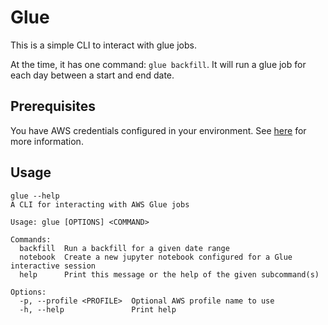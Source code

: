 # Glue

This is a simple CLI to interact with glue jobs.

At the time, it has one command: `glue backfill`. It will run a glue job for each day between a start and end date.

## Prerequisites

You have AWS credentials configured in your environment. See [here](https://docs.aws.amazon.com/cli/latest/userguide/cli-configure-quickstart.html) for more information.

## Usage

```
glue --help
A CLI for interacting with AWS Glue jobs

Usage: glue [OPTIONS] <COMMAND>

Commands:
  backfill  Run a backfill for a given date range
  notebook  Create a new jupyter notebook configured for a Glue interactive session
  help      Print this message or the help of the given subcommand(s)

Options:
  -p, --profile <PROFILE>  Optional AWS profile name to use
  -h, --help               Print help
```
